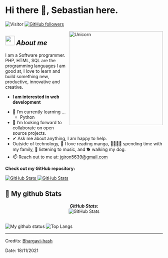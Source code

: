 # Hi there 👋, Sebastian here. 
![Visitor](https://visitor-badge.laobi.icu/badge?page_id=Bhargavi-hash.repoName) [![GitHub followers](https://img.shields.io/github/followers/Bhargavi-hash.svg?style=social&label=Follow)](https://github.com/Bhargavi-hash?tab=followers)<br/>

<!--
**Bhargavi-hash/Bhargavi-hash** is a ✨ _special_ ✨ repository because its `README.md` (this file) appears on your GitHub profile.
-->

<img align="right" width=300px alt="Unicorn" src="https://c.tenor.com/GN73MKBawZYAAAAi/busy-cute.gif" />

## <img src="https://media.giphy.com/media/ObNTw8Uzwy6KQ/giphy.gif" width="30px">&nbsp;***About me***

I am a Software programmer. PHP, HTML, SQL are the programming languages ​​I am good at, I love to learn and build something new, productive, innovative and creative.
* **I am interested in web development**
- 🌱 I’m currently learning ...
  - Python
- 👯 I’m looking forward to collaborate on open source projects.
- ✔ Ask me about anything, I am happy to help.<br>
- Outside of technology, 📖 I love reading manga, 👨‍👩‍👧‍👧 spending time with my family, 🎵 listening to music, and 🐕 walking my dog.
- 📫 Reach out to me at: <a href="jgiron5639@gmail.com">jgiron5639@gmail.com</a>

__Check out my GitHub repository:__

<div>
  <p>
    <a href="https://github.com/jgiron5639/conversorUnidades">
    <img src="https://github-readme-stats.vercel.app/api/pin/?username=jgiron5639&repo=conversorUnidades" alt="GitHub Stats" />
</a>
    <a href="https://github.com/jgiron5639/gestorWeb.git">
      <img src="https://github-readme-stats.vercel.app/api/pin/?username=jgiron5639-hash&repo=gestorWeb" alt="GitHub Stats" />
    </a>
  </p>
</div>


<h2>👀 My github Stats</h2>

<div>
<!--   <p align="center">
    <b><em>Now listening to:</em></b> <br/>
    <img src="https://spotify-github-profile.vercel.app/api/view?uid=Bhargavi-hash&cover_image=true&theme=novatorem" alt="Now Listenting to" />
  </p> -->
  
  <p align="center">
  <b><em>GitHub Stats:</em></b> <br/>
    <img src="https://github-readme-streak-stats.herokuapp.com/?user=Bhargavi-hash" alt="GitHub Stats" /> <br/><br/>
  
</div>

![My github status](https://github-readme-stats.vercel.app/api?username=Bhargavi-hash&show_icons=true&include_all_commits=true)
![Top Langs](https://github-readme-stats.vercel.app/api/top-langs/?username=Bhargavi-hash&layout=compact)

---------------------------------------------------------------------------------------------------------------------
Credits: <a href="https://github.com/Bhargavi-hash">Bhargavi-hash</a>

Date: 18/11/2021
